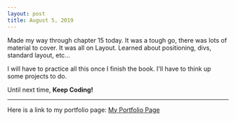 ```yaml
---
layout: post
title: August 5, 2019
---
```


Made my way through chapter 15 today. It was a tough go, there was lots of material to cover. It was all on Layout. Learned about positioning, divs, standard layout, etc...

I will have to practice all this once I finish the book. I'll have to think up some projects to do.

Until next time, **Keep Coding!**

---

Here is a link to my portfolio page:
[My Portfolio Page](https://dragon8029.github.io/Portfolio/)




